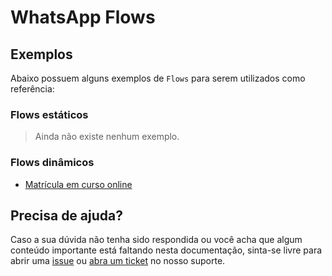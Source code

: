 # WhatsApp Flows

## Exemplos

Abaixo possuem alguns exemplos de `Flows` para serem utilizados como referência:

### Flows estáticos

> Ainda não existe nenhum exemplo.

### Flows dinâmicos

- [Matrícula em curso online](course-registration/README.md)

## Precisa de ajuda?

Caso a sua dúvida não tenha sido respondida ou você acha que algum conteúdo importante está faltando nesta documentação, sinta-se livre para abrir uma [issue](https://github.com/positusapps/quick-docs/issues) ou [abra um ticket](https://studio.posit.us/suporte) no nosso suporte.

